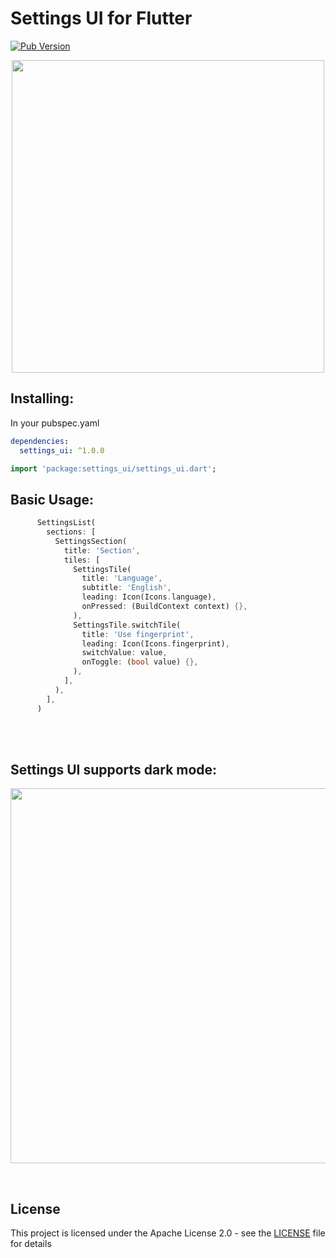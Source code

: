 # Settings UI for Flutter

[![Pub Version](https://img.shields.io/pub/v/settings_ui?color=blueviolet)](https://pub.dev/packages/settings_ui)

<p align="center">
  <img src="https://raw.githubusercontent.com/yako-dev/flutter-settings-ui/master/assets/flutter_settings_ui_logo.png" height="500px">
</p>


## Installing:
In your pubspec.yaml
```yaml
dependencies:
  settings_ui: ^1.0.0
```
```dart
import 'package:settings_ui/settings_ui.dart';
```


## Basic Usage:
```dart
      SettingsList(
        sections: [
          SettingsSection(
            title: 'Section',
            tiles: [
              SettingsTile(
                title: 'Language',
                subtitle: 'English',
                leading: Icon(Icons.language),
                onPressed: (BuildContext context) {},
              ),
              SettingsTile.switchTile(
                title: 'Use fingerprint',
                leading: Icon(Icons.fingerprint),
                switchValue: value,
                onToggle: (bool value) {},
              ),
            ],
          ),
        ],
      )
```
<br>
<br>

## Settings UI supports dark mode:
<p align="center">
  <img src="https://raw.githubusercontent.com/yako-dev/flutter-settings-ui/master/assets/dark_mode_animation.gif" height="600px">
</p>
<br>


## License
This project is licensed under the Apache License 2.0 - see the [LICENSE](LICENSE) file for details

